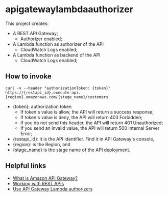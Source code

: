 # apigatewaylambdaauthorizer

This project creates:
- A REST API Gateway;
    - Authorizer enabled;
- A Lambda function as authorizer of the API
    - CloudWatch Logs enabled;
- A Lambda function as backend of the API
    - CloudWatch Logs enabled;

## How to invoke

```
curl -v --header "authorizationToken: {token}" https://{restapi_id}.execute-api.{region}.amazonaws.com/{stage_name}/customers
```

- {token}: authorization token
    - If token's value is allow, the API will return a success response;
    - If token's value is deny, the API will return 403 Forbidden;
    - If you do not send this header, the API will return 401 Unauthorized;
    - If you send an invalid value, the API will return 500 Internal Server Error;
- {restapi_id}: it is the API identifier. Find it in API Gateway's console,
- {region}: is the Region, and
- {stage_name} is the stage name of the API deployment.

## Helpful links

- [What is Amazon API Gateway?][1]
- [Working with REST APIs][2]
- [Use API Gateway Lambda authorizers][3]

[1]: https://docs.aws.amazon.com/apigateway/latest/developerguide/welcome.html
[2]: https://docs.aws.amazon.com/apigateway/latest/developerguide/http-api.html
[3]: https://docs.aws.amazon.com/apigateway/latest/developerguide/apigateway-use-lambda-authorizer.html